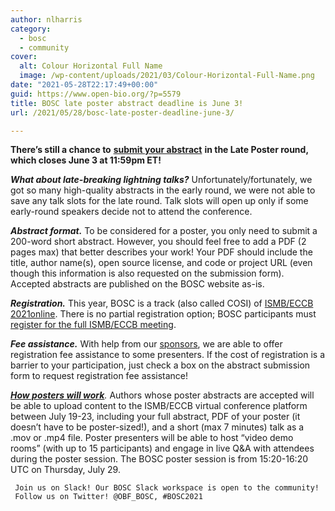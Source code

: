 ```yaml
---
author: nlharris
category:
  - bosc
  - community
cover:
  alt: Colour Horizontal Full Name
  image: /wp-content/uploads/2021/03/Colour-Horizontal-Full-Name.png
date: "2021-05-28T22:17:49+00:00"
guid: https://www.open-bio.org/?p=5579
title: BOSC late poster abstract deadline is June 3!
url: /2021/05/28/bosc-late-poster-deadline-june-3/

---
```

**There’s still a chance to** [**submit your abstract**](/events/bosc-2021/submit/) **in the Late Poster round, which closes June 3 at 11:59pm ET!**

**_What about late-breaking lightning talks?_** Unfortunately/fortunately, we got so many high-quality abstracts in the early round, we were not able to save any talk slots for the late round. Talk slots will open up only if some early-round speakers decide not to attend the conference.

**_Abstract format._** To be considered for a poster, you only need to submit a 200-word short abstract. However, you should feel free to add a PDF (2 pages max) that better describes your work! Your PDF should include the title, author name(s), open source license, and code or project URL (even though this information is also requested on the submission form). Accepted abstracts are published on the BOSC website as-is.

**_Registration._** This year, BOSC is a track (also called COSI) of [ISMB/ECCB 2021online](https://www.iscb.org/ismbeccb2021/). There is no partial registration option; BOSC participants must [register for the full ISMB/ECCB meeting](https://www.iscb.org/ismbeccb2021-registration).

**_Fee assistance._** With help from our [sponsors](/events/bosc-2021/sponsors/), we are able to offer registration fee assistance to some presenters. If the cost of registration is a barrier to your participation, just check a box on the abstract submission form to request registration fee assistance!

_**[How posters will work](https://www.iscb.org/cms_addon/conferences/ismbeccb2021/posters.php)**._ Authors whose poster abstracts are accepted will be able to upload content to the ISMB/ECCB virtual conference platform between July 19-23, including your full abstract, PDF of your poster (it doesn’t have to be poster-sized!), and a short (max 7 minutes) talk as a .mov or .mp4 file. Poster presenters will be able to host “video demo rooms” (with up to 15 participants) and engage in live Q&A with attendees during the poster session. The BOSC poster session is from 15:20-16:20 UTC on Thursday, July 29.

```
 Join us on Slack! Our BOSC Slack workspace is open to the community!
 Follow us on Twitter! @OBF_BOSC, #BOSC2021
```
